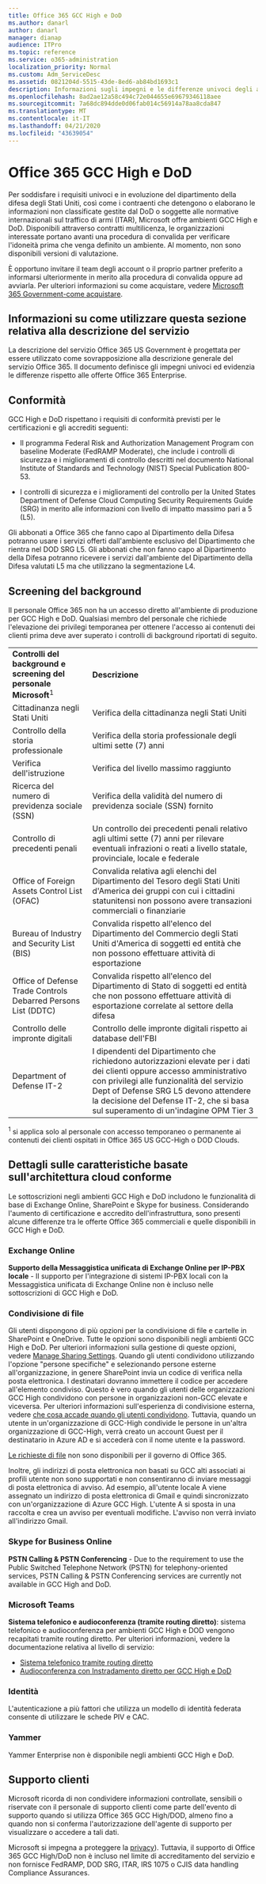 ```yaml
---
title: Office 365 GCC High e DoD
ms.author: danarl
author: danarl
manager: dianap
audience: ITPro
ms.topic: reference
ms.service: o365-administration
localization_priority: Normal
ms.custom: Adm_ServiceDesc
ms.assetid: 0821204d-5515-43de-8ed6-ab84bd1693c1
description: Informazioni sugli impegni e le differenze univoci degli ambienti Office 365 GCC High e DoD rispetto all'ambiente commerciale Office 365.
ms.openlocfilehash: 8ad2ae12a58c494c72e044655e69679346118aee
ms.sourcegitcommit: 7a68dc894dde0d06fab014c56914a78aa8cda847
ms.translationtype: MT
ms.contentlocale: it-IT
ms.lasthandoff: 04/21/2020
ms.locfileid: "43639054"
---
```

# <a name="office-365-gcc-high-and-dod"></a>Office 365 GCC High e DoD

Per soddisfare i requisiti univoci e in evoluzione del dipartimento della difesa degli Stati Uniti, così come i contraenti che detengono o elaborano le informazioni non classificate gestite dal DoD o soggette alle normative internazionali sul traffico di armi (ITAR), Microsoft offre ambienti GCC High e DoD. Disponibili attraverso contratti multilicenza, le organizzazioni interessate portano avanti una procedura di convalida per verificare l'idoneità prima che venga definito un ambiente. Al momento, non sono disponibili versioni di valutazione. 
  
È opportuno invitare il team degli account o il proprio partner preferito a informarsi ulteriormente in merito alla procedura di convalida oppure ad avviarla. Per ulteriori informazioni su come acquistare, vedere [Microsoft 365 Government-come acquistare](https://docs.microsoft.com/office365/servicedescriptions/office-365-platform-service-description/office-365-us-government/microsoft-365-government-how-to-buy).
  
## <a name="how-to-use-this-service-description-section"></a>Informazioni su come utilizzare questa sezione relativa alla descrizione del servizio

La descrizione del servizio Office 365 US Government è progettata per essere utilizzato come sovrapposizione alla descrizione generale del servizio Office 365. Il documento definisce gli impegni univoci ed evidenzia le differenze rispetto alle offerte Office 365 Enterprise.
  
## <a name="compliance"></a>Conformità

GCC High e DoD rispettano i requisiti di conformità previsti per le certificazioni e gli accrediti seguenti: 
  
- Il programma Federal Risk and Authorization Management Program con baseline Moderate (FedRAMP Moderate), che include i controlli di sicurezza e i miglioramenti di controllo descritti nel documento National Institute of Standards and Technology (NIST) Special Publication 800-53.
    
- I controlli di sicurezza e i miglioramenti del controllo per la United States Department of Defense Cloud Computing Security Requirements Guide (SRG) in merito alle informazioni con livello di impatto massimo pari a 5 (L5).
    
Gli abbonati a Office 365 che fanno capo al Dipartimento della Difesa potranno usare i servizi offerti dall'ambiente esclusivo del Dipartimento che rientra nel DOD SRG L5. Gli abbonati che non fanno capo al Dipartimento della Difesa potranno ricevere i servizi dall'ambiente del Dipartimento della Difesa valutati L5 ma che utilizzano la segmentazione L4.
  
## <a name="background-screening"></a>Screening del background

Il personale Office 365 non ha un accesso diretto all'ambiente di produzione per GCC High e DoD. Qualsiasi membro del personale che richiede l'elevazione dei privilegi temporanea per ottenere l'accesso ai contenuti dei clienti prima deve aver superato i controlli di background riportati di seguito.
  
|||
|:-----|:-----|
|**Controlli del background e screening del personale Microsoft**<sup>1</sup> <br/> |**Descrizione** <br/> |
|Cittadinanza negli Stati Uniti  <br/> |Verifica della cittadinanza negli Stati Uniti  <br/> |
|Controllo della storia professionale  <br/> |Verifica della storia professionale degli ultimi sette (7) anni  <br/> |
|Verifica dell'istruzione  <br/> |Verifica del livello massimo raggiunto  <br/> |
|Ricerca del numero di previdenza sociale (SSN)  <br/> |Verifica della validità del numero di previdenza sociale (SSN) fornito  <br/> |
|Controllo di precedenti penali  <br/> |Un controllo dei precedenti penali relativo agli ultimi sette (7) anni per rilevare eventuali infrazioni o reati a livello statale, provinciale, locale e federale  <br/> |
|Office of Foreign Assets Control List (OFAC)  <br/> |Convalida relativa agli elenchi del Dipartimento del Tesoro degli Stati Uniti d'America dei gruppi con cui i cittadini statunitensi non possono avere transazioni commerciali o finanziarie  <br/> |
|Bureau of Industry and Security List (BIS)  <br/> |Convalida rispetto all'elenco del Dipartimento del Commercio degli Stati Uniti d'America di soggetti ed entità che non possono effettuare attività di esportazione  <br/> |
|Office of Defense Trade Controls Debarred Persons List (DDTC)  <br/> |Convalida rispetto all'elenco del Dipartimento di Stato di soggetti ed entità che non possono effettuare attività di esportazione correlate al settore della difesa  <br/> |
|Controllo delle impronte digitali  <br/> |Controllo delle impronte digitali rispetto ai database dell'FBI  <br/> |
|Department of Defense IT-2  <br/> |I dipendenti del Dipartimento che richiedono autorizzazioni elevate per i dati dei clienti oppure accesso amministrativo con privilegi alle funzionalità del servizio Dept of Defense SRG L5 devono attendere la decisione del Defense IT-2, che si basa sul superamento di un'indagine OPM Tier 3  <br/> |

<sup>1</sup> si applica solo al personale con accesso temporaneo o permanente ai contenuti dei clienti ospitati in Office 365 US GCC-High o DOD Clouds.
## <a name="feature-nuances-based-on-compliant-cloud-architecture"></a>Dettagli sulle caratteristiche basate sull'architettura cloud conforme

Le sottoscrizioni negli ambienti GCC High e DoD includono le funzionalità di base di Exchange Online, SharePoint e Skype for business. Considerando l'aumento di certificazione e accredito dell'infrastruttura, sono presenti alcune differenze tra le offerte Office 365 commerciali e quelle disponibili in GCC High e DoD.
  
### <a name="exchange-online"></a>Exchange Online

 **Supporto della Messaggistica unificata di Exchange Online per IP-PBX locale** - Il supporto per l'integrazione di sistemi IP-PBX locali con la Messaggistica unificata di Exchange Online non è incluso nelle sottoscrizioni di GCC High e DoD. 
  
### <a name="file-sharing"></a>Condivisione di file

Gli utenti dispongono di più opzioni per la condivisione di file e cartelle in SharePoint e OneDrive. Tutte le opzioni sono disponibili negli ambienti GCC High e DoD. Per ulteriori informazioni sulla gestione di queste opzioni, vedere [Manage Sharing Settings](/sharepoint/turn-external-sharing-on-or-off). Quando gli utenti condividono utilizzando l'opzione "persone specifiche" e selezionando persone esterne all'organizzazione, in genere SharePoint invia un codice di verifica nella posta elettronica. I destinatari dovranno immettere il codice per accedere all'elemento condiviso. Questo è vero quando gli utenti delle organizzazioni GCC High condividono con persone in organizzazioni non-GCC elevate e viceversa. Per ulteriori informazioni sull'esperienza di condivisione esterna, vedere [che cosa accade quando gli utenti condividono](/sharepoint/external-sharing-overview#what-happens-when-users-share). Tuttavia, quando un utente in un'organizzazione di GCC-High condivide le persone in un'altra organizzazione di GCC-High, verrà creato un account Guest per il destinatario in Azure AD e si accederà con il nome utente e la password. 

[Le richieste di file](https://support.office.com/article/f54aa7f8-2589-4421-b351-d415fc3b83af) non sono disponibili per il governo di Office 365.

Inoltre, gli indirizzi di posta elettronica non basati su GCC alti associati ai profili utente non sono supportati e non consentiranno di inviare messaggi di posta elettronica di avviso. Ad esempio, all'utente locale A viene assegnato un indirizzo di posta elettronica di Gmail e quindi sincronizzato con un'organizzazione di Azure GCC High. L'utente A si sposta in una raccolta e crea un avviso per eventuali modifiche. L'avviso non verrà inviato all'indirizzo Gmail.
  

### <a name="skype-for-business-online"></a>Skype for Business Online

 **PSTN Calling &amp; PSTN Conferencing** - Due to the requirement to use the Public Switched Telephone Network (PSTN) for telephony-oriented services, PSTN Calling &amp; PSTN Conferencing services are currently not available in GCC High and DoD.

### <a name="microsoft-teams"></a>Microsoft Teams

**Sistema telefonico e audioconferenza (tramite routing diretto)**: sistema telefonico e audioconferenza per ambienti GCC High e DOD vengono recapitati tramite routing diretto. Per ulteriori informazioni, vedere la documentazione relativa al livello di servizio:

- [Sistema telefonico tramite routing diretto](https://docs.microsoft.com/microsoftteams/here-s-what-you-get-with-phone-system)
- [Audioconferenza con Instradamento diretto per GCC High e DoD](https://docs.microsoft.com/microsoftteams/audio-conferencing-with-direct-routing-for-gcch-and-dod)

### <a name="identity"></a>Identità

L'autenticazione a più fattori che utilizza un modello di identità federata consente di utilizzare le schede PIV e CAC.
  
### <a name="yammer"></a>Yammer

Yammer Enterprise non è disponibile negli ambienti GCC High e DoD.
  
## <a name="customer-support"></a>Supporto clienti

Microsoft ricorda di non condividere informazioni controllate, sensibili o riservate con il personale di supporto clienti come parte dell'evento di supporto quando si utilizza Office 365 GCC High/DOD, almeno fino a quando non si conferma l'autorizzazione dell'agente di supporto per visualizzare o accedere a tali dati.

Microsoft si impegna a proteggere la [privacy](https://privacy.microsoft.com/privacystatement)). Tuttavia, il supporto di Office 365 GCC High/DoD non è incluso nel limite di accreditamento del servizio e non fornisce FedRAMP, DOD SRG, ITAR, IRS 1075 o CJIS data handling Compliance Assurances.
